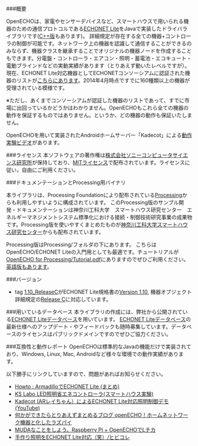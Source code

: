 ###概要

OpenECHOは、家電やセンサーデバイスなど、スマートハウスで用いられる機器のための通信プロトコルである[ECHONET Lite][]をJavaで実装したドライバライブラリです([C++版][]もあります)。
詳細規定が存在する全ての機器+コントローラの制御が可能です。ネットワーク上の機器を認識して通信することができるのみならず、機器クラスを継承することでオリジナルの機器ノードを作成することもできます。分電盤・コントローラ・エアコン・照明・蓄電池・エコキュート・電動ブラインドなどの実動実績があります（とりあえず動いたレベルですが）。
現在、ECHONET Lite対応機器としてECHONETコンソーシアムに認証された機器のリストが[こちらにあります](http://www.echonet.gr.jp/kikaku_ninsyo/list_lite/equip_srch)。2014年4月時点ですでに160種類以上の機器が受理されている模様です。

※ただし、あくまでコンソーシアムが認証した機器のリストであって、すでに市場に出回っているかどうかはわかりません。OpenECHOもこれら全ての機器の動作を保証するものではありません。というか、どの機器の動作も保証いたしません。

OpenECHOを用いて実装されたAndroidホームサーバー「Kadecot」による[動作実験ビデオ](http://www.youtube.com/watch?v=SwpHSAvoV9I)があります。

###ライセンス
本ソフトウェアの著作権は[株式会社ソニーコンピュータサイエンス研究所][]が保持しており、[MITライセンス][]で配布されています。ライセンスに従い，自由にご利用ください。

###ドキュメンテーションとProcessing用バイナリ

本ライブラリは、Processing Foundationにより配布されている[Processing][]からも利用しやすいように構成されています。
このProcessing版のサンプル開発・ドキュメンテーションは神奈川工科大学　スマートハウス研究センター　エネルギーマネジメントシステム標準化における接続・制御技術研究事業の成果物です。Processing版を使いやすくまとめたものが[神奈川工科大学スマートハウス研究センター][]からも配布されています。

Processing版はProcessing/フォルダの下にあります。
こちらはOpenECHO/ECHONET Liteの入門用としても最適です。チュートリアルが[OpenECHO for Processing/Tutorial.pdf](https://github.com/SonyCSL/OpenECHO/blob/master/Processing/Tutorial.pdf?raw=true)にありますのでぜひご利用ください。[英語版もあります](https://github.com/SonyCSL/OpenECHO/blob/master/Processing/Tutorial-en.pdf?raw=true)。

###バージョン

* tag [1.10_ReleaseC](https://github.com/SonyCSL/OpenECHO/releases/tag/1.10_ReleaseC)がECHONET Lite規格書の[Version 1.10](http://www.echonet.gr.jp/spec/spec_v110_lite.htm), 機器オブジェクト詳細規定の[Release C](http://www.echonet.gr.jp/spec/spec_app_c.htm)に対応しています。

###用いているデータベース
本ライブラリの作成には、弊社から公開されている[ECHONET Liteデータベース][]を用いています。
[ECHONET Liteデータベース][]の最新仕様へのアップデート・やフィードバックも随時募集しています。データベースのライセンスはパブリックドメインですのでぜひご協力ください。

###互換性と動作レポート
OpenECHOは標準的なJavaの機能だけで実装されており、Windows, Linux, Mac, Androidなど様々な環境での動作実績があります。

以下勝手にリンクしていますので、問題があればお知らせください。
* [Howto : ArmadilloでECHONET Lite (まとめ)](http://armadillo.atmark-techno.com/howto/OpenECHO)
* [KS Labo LED照明省エネコントローラ(スマートハウス実験)](http://www.tsh-world.co.jp/ks/product/radio/ks_hems.html)
* [Kadecot (ARレイちゃん）によるECHONET Lite対応照明制御デモ (YouTube)](https://www.youtube.com/watch?v=id3cMefV9Oo)
* [何かができたらとりあえずまとめるブログ openECHO！ホームネットワーク機器と化したラズパイ](http://ch.nicovideo.jp/issekiamp/blomaga/ar327030)
* [MUDAなことをしよう。Raspberry Pi + OpenECHOでLチカ](http://make-muda.weblike.jp/2014/02/751/)
* [手作り照明をECHONET Lite対応（笑）/ヒビコレ](http://magicbike.hatenablog.com/entries/2013/10/06)


[ECHONET Lite]: http://www.echonet.gr.jp/ "ECHONET Lite"
[C++版]: https://github.com/SonyCSL/OpenECHO-cpp "OpenECHO-cpp"
[株式会社ソニーコンピュータサイエンス研究所]: http://www.sonycsl.co.jp/ "株式会社ソニーコンピュータサイエンス研究所"
[MITライセンス]: http://opensource.org/licenses/mit-license.php "MITライセンス"
[Processing]: http://processing.org "Processing"
[神奈川工科大学スマートハウス研究センター]: http://smarthouse-center.org/sdk/ "神奈川工科大学スマートハウス研究センター"
[ECHONET Liteデータベース]: https://github.com/SonyCSL/ECHONETLite-ObjectDatabase "ECHONET Liteデータベース"
